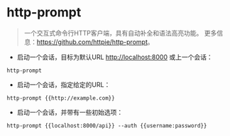 # http-prompt

> 一个交互式命令行HTTP客户端，具有自动补全和语法高亮功能。
> 更多信息：<https://github.com/httpie/http-prompt>。

- 启动一个会话，目标为默认URL <http://localhost:8000> 或上一个会话：

`http-prompt`

- 启动一个会话，指定给定的URL：

`http-prompt {{http://example.com}}`

- 启动一个会话，并带有一些初始选项：

`http-prompt {{localhost:8000/api}} --auth {{username:password}}`